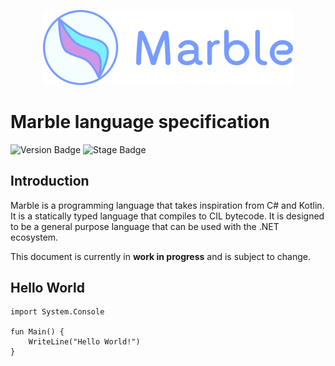<p style="text-align: center">
  <img alt="Marble logo" src="logo-with-text.svg" width="400" />
</p>

# Marble language specification

![Version Badge](https://img.shields.io/badge/version-0.1.0--wip.2-orange)
![Stage Badge](https://img.shields.io/badge/stage-WIP-orange)

## Introduction

Marble is a programming language that takes inspiration from C# and Kotlin.
It is a statically typed language that compiles to CIL bytecode. It is designed
to be a general purpose language that can be used with the .NET ecosystem.

This document is currently in **work in progress** and is subject to change.

## Hello World

```marble
import System.Console

fun Main() {
    WriteLine("Hello World!")
}
```
